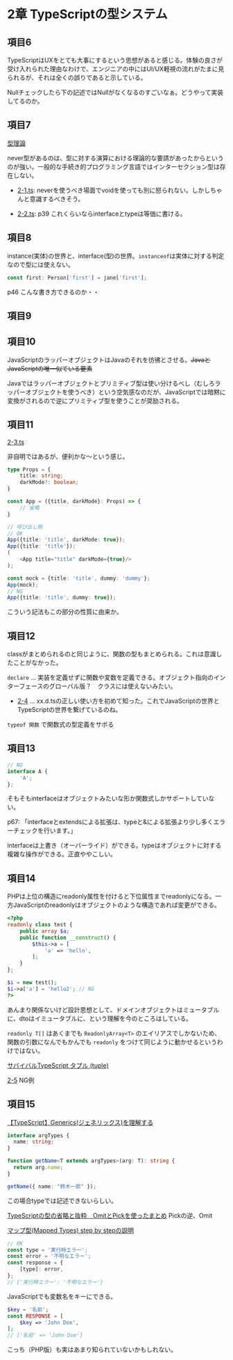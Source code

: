 # 2章 TypeScriptの型システム

## 項目6

TypeScriptはUXをとても大事にするという思想があると感じる。体験の良さが受け入れられた理由なわけで、エンジニアの中にはUI/UX軽視の流れがたまに見られるが、それは全くの誤りであると示している。

Nullチェックしたら下の記述ではNullがなくなるのすごいなぁ。どうやって実装してるのか。

## 項目7

[型理論](https://www.marulabo.net/docs/type-theory-talkie/)

never型があるのは、型に対する演算における理論的な要請があったからというのが強い。一般的な手続き的プログラミング言語ではインターセクション型は存在しない。

- [2-1.ts](https://github.com/chaploud/EffectiveTypeScript/blob/main/takemura/chapter2/2-1.ts): neverを使うべき場面でvoidを使っても別に怒られない。しかしちゃんと意識するべきそう。

- [2-2.ts](https://github.com/chaploud/EffectiveTypeScript/blob/main/takemura/chapter2/2-2.ts): p39 これくらいならinterfaceとtypeは等価に書ける。

## 項目8

instance(実体)の世界と、interface(型)の世界。`instanceof`は実体に対する判定なので型には使えない。

```TypeScript
const first: Person['first'] = jane['first'];
```

p46 こんな書き方できるのか・・

## 項目9

## 項目10

JavaScriptのラッパーオブジェクトはJavaのそれを彷彿とさせる。~~JavaとJavaScriptの唯一似ている要素~~

Javaではラッパーオブジェクトとプリミティブ型は使い分けるべし（むしろラッパーオブジェクトを使うべき）という空気感なのだが、JavaScriptでは暗黙に変換がされるので逆にプリミティブ型を使うことが奨励される。

## 項目11

[2-3.ts](https://github.com/chaploud/EffectiveTypeScript/blob/main/takemura/chapter2/2-3.ts)

非自明ではあるが、便利かな～という感じ。

```TypeScript
type Props = {
    title: string;
    darkMode?: boolean;
}

const App = ({title, darkMode}: Props) => {
    // 省略
}

// 呼び出し側
// OK
App({title: 'title', darkMode: true});
App({title: 'title'});
(
    <App title="title" darkMode={true}/>
);

const mock = {title: 'title', dummy: 'dummy'};
App(mock);
// NG
App({title: 'title', dummy: true});
```

こういう記法もこの部分の性質に由来か。

## 項目12

classがまとめられるのと同じように、関数の型もまとめられる。これは意識したことがなかった。

`declare` ... 実装を定義せずに関数や変数を定義できる。オブジェクト指向のインターフェースのグローバル版？　クラスには使えないみたい。

- [2-4](https://github.com/chaploud/EffectiveTypeScript/blob/main/takemura/chapter2/2-4/) ... xx.d.tsの正しい使い方を初めて知った。これでJavaScriptの世界とTypeScriptの世界を繋げているのね。

`typeof 関数` で関数式の型定義をサボる

## 項目13

```TypeScript
// NG
interface A {
    'A';
};
```

そもそもinterfaceはオブジェクトみたいな形か関数式しかサポートしていない。

p67: 「interfaceとextendsによる拡張は、typeと&による拡張より少し多くエラーチェックを行います。」　

interfaceは上書き（オーバーライド）ができる。typeはオブジェクトに対する複雑な操作ができる。正直ややこしい。

## 項目14

PHPは上位の構造にreadonly属性を付けると下位属性までreadonlyになる。一方JavaScriptのreadonlyはオブジェクトのような構造であれば変更ができる。

```PHP
<?php
readonly class test {
    public array $a;
    public function __construct() {
        $this->a = [
            'a' => 'hello',
        ];
    }
};

$i = new test();
$i->a['a'] = 'hello2'; // NG
?>
```

あんまり関係ないけど設計思想として、ドメインオブジェクトはミュータブルに、dtoはイミュータブルに、という理解を今のところはしている。

`readonly T[]` はあくまでも `ReadonlyArray<T>` のエイリアスでしかないため、関数の引数になんでもかんでも `readonly` をつけて同じように動かせるというわけではない。

[サバイバルTypeScript タプル (tuple)](https://typescriptbook.jp/reference/values-types-variables/tuple)

[2-5](https://github.com/chaploud/EffectiveTypeScript/blob/main/takemura/chapter2/2-5.ts) NG例

## 項目15


[【TypeScript】Generics(ジェネリックス)を理解する](https://qiita.com/k-penguin-sato/items/9baa959e8919157afcd4)

```TypeScript
interface argTypes {
  name: string;
}

function getName<T extends argTypes>(arg: T): string {
  return arg.name;
}

getName({ name: "鈴木一郎" });
```

この場合typeでは記述できないらしい。

[TypeScriptの型の省略と抜粋　OmitとPickを使ったまとめ](https://qiita.com/YSasago/items/318c0cbb95a764c6c317) Pickの逆、Omit

[マップ型(Mapped Types) step by stepの説明](https://qiita.com/u83unlimited/items/b283264bcee3c643b2b9)

```JavaScript
// OK
const type = '実行時エラー';
const error = '不明なエラー';
const response = {
    [type]: error,
};
// {'実行時エラー': '不明なエラー'}
```

JavaScriptでも変数名をキーにできる。

```PHP
$key = '名前';
const RESPONSE = [
    $key => 'John Doe',
];
// ['名前' => 'John Doe']
```

こっち（PHP版）も実はあまり知られていないかもしれない。

